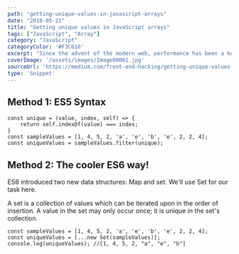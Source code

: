 ```yaml
---
path: "getting-unique-values-in-javascript-arrays"
date: "2018-05-21"
title: "Getting unique values in JavaScript arrays"
tags: ["JavaScript", "Array"]
category: "JavaScript"
categoryColor: '#F3C610'
excerpt: "Since the advent of the modern web, performance has been a key consideration when designing a website or a web app."
coverImage: '/assets/images/Image00001.jpg'
sourceUrl: 'https://medium.com/front-end-hacking/getting-unique-values-in-javascript-arrays-17063080f836'
type: 'Snippet'
---
```


## Method 1: ES5 Syntax

    const unique = (value, index, self) => {
        return self.indexOf(value) === index;
    }
    const sampleValues = [1, 4, 5, 2, 'a', 'e', 'b', 'e', 2, 2, 4];
    const uniqueValues = sampleValues.filter(unique);

## Method 2: The cooler ES6 way!

ES6 introduced two new data structures: Map and set. We'll use Set for our task here.

A set is a collection of values which can be iterated upon in the order of insertion. A value in the set may only occur once; it is unique in the set's collection.

    const sampleValues = [1, 4, 5, 2, 'a', 'e', 'b', 'e', 2, 2, 4];
    const uniqueValues = [...new Set(sampleValues)];
    console.log(uniqueValues); //[1, 4, 5, 2, "a", "e", "b"]
